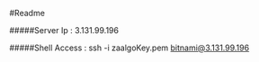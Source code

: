#Readme

#####Server Ip : 3.131.99.196

#####Shell Access : ssh -i zaalgoKey.pem bitnami@3.131.99.196